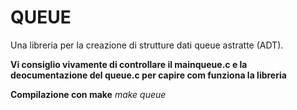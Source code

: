 # QUEUE
Una libreria per la creazione di strutture dati queue astratte (ADT).

**Vi consiglio vivamente di controllare il mainqueue.c e la deocumentazione del queue.c per capire com funziona la libreria**

**Compilazione con make**
*make queue*
